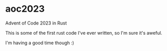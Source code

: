 # aoc2023
Advent of Code 2023 in Rust

This is some of the first rust code I've ever written, so I'm sure it's aweful.

I'm having a good time though :)
